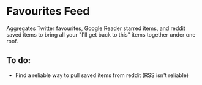 Favourites Feed
===============

Aggregates Twitter favourites, Google Reader starred items, and reddit saved items to bring all your "I'll get back to this" items together under one roof.

To do:
------
- Find a reliable way to pull saved items from reddit (RSS isn't reliable)